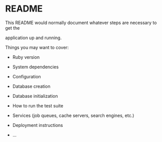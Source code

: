 # README

This README would normally document whatever steps are necessary to get the                         

application up and running.          

Things you may want to cover:                                                                          
                                        
* Ruby version                    
        
* System dependencies                                                      
                                  
* Configuration               
          
* Database creation        
    
* Database initialization        

* How to run the test suite

* Services (job queues, cache servers, search engines, etc.)

* Deployment instructions
  
* ...

